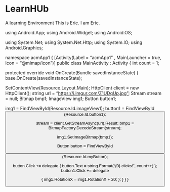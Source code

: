 # LearnHUb
A learning Environment 
This is Eric. I am Eric.

using Android.App;
using Android.Widget;
using Android.OS;

using System.Net;
using System.Net.Http;
using System.IO;
using Android.Graphics;

namespace acmApp1
{
[Activity(Label = “acmApp1” , MainLauncher = true, Icon = “@mimap/icon”)]
public class MainActivity : Activity
{
int count = 1;

protected override void OnCreate(Bundle savedInstanceState)
{
base.OnCreate(savedInstanceState);

SetContentView(Resource.Layout.Main);
HttpClient client = new HttpClient();
string url = “https://i.imgur.com/Z1UDqUp.jpg”;
Stream stream = null;
Bitmap bmp1;
ImageView img1;
Button button1;

img1 = FindViewById<ImageView>(Resource.Id.imageView1);
button1 = FindViewById<Button>(Resource.Id.button1);


stream = client.GetStreamAsync(url).Result;
bmp1 = BitmapFactory.DecodeStream(stream);

img1.SetImageBitmap(bmp1);

Button button = FindViewById<Button>(Resource.Id.myButton);

button.Click += delegate { button.Text = string.Format(“{0} clicks!”, count++);};
button1.Click += delegate

{
img1.RotationX = img1.RotationX + 20;
};
}
           }
} 
